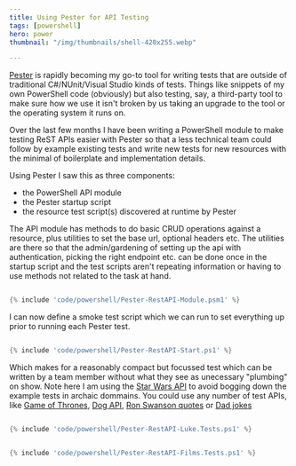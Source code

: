 ```yaml
---
title: Using Pester for API Testing
tags: [powershell]
hero: power
thumbnail: "/img/thumbnails/shell-420x255.webp"

---
```


<a href="https://github.com/pester/Pester">Pester</a> is rapidly becoming my go-to tool for writing tests that
are outside of traditional C#/NUnit/Visual Studio kinds of tests. Things like snippets of my own PowerShell code
(obviously) but also testing, say, a third-party tool to make sure how we use it isn't broken by us taking an
upgrade to the tool or the operating system it runs on.

Over the last few months I have been writing a PowerShell module to make testing ReST APIs easier with Pester
so that a less technical team could follow by example existing tests and write new tests for new resources
with the minimal of boilerplate and implementation details.

Using Pester I saw this as three components:

- the PowerShell API module
- the Pester startup script
- the resource test script(s) discovered at runtime by Pester

The API module has methods to do basic CRUD operations against a resource, plus utilities to set the base
url, optional headers etc. The utilities are there so that the admin/gardening of setting up the api with
authentication, picking the right endpoint etc. can be done once in the startup script and the test scripts
aren't repeating information or having to use methods not related to the task at hand.

```powershell

{% include 'code/powershell/Pester-RestAPI-Module.psm1' %}

```

I can now define a smoke test script which we can run to set everything up prior to running each Pester test.

```powershell

{% include 'code/powershell/Pester-RestAPI-Start.ps1' %}

```

Which makes for a reasonably compact but focussed test which can be written by a team member without what they
see as unecessary "plumbing" on show. Note here I am using the <a href="https://swapi.co/">Star Wars API</a> to
avoid bogging down the example tests in archaic dommains. You could use any number of test APIs, like
<a href="https://anapioficeandfire.com/">Game of Thrones</a>, <a href="https://dog.ceo/dog-api/">Dog API</a>,
<a href="http://ron-swanson-quotes.herokuapp.com/v2/quotes">Ron Swanson quotes</a> or
<a href="https://icanhazdadjoke.com/api">Dad jokes</a>

```powershell

{% include 'code/powershell/Pester-RestAPI-Luke.Tests.ps1' %}

```

```powershell

{% include 'code/powershell/Pester-RestAPI-Films.Tests.ps1' %}

```
